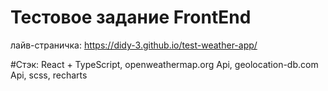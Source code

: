 # Тестовое задание FrontEnd

лайв-страничка: https://didy-3.github.io/test-weather-app/


#Стэк: 
React + TypeScript, openweathermap.org Api, geolocation-db.com Api, scss, recharts


